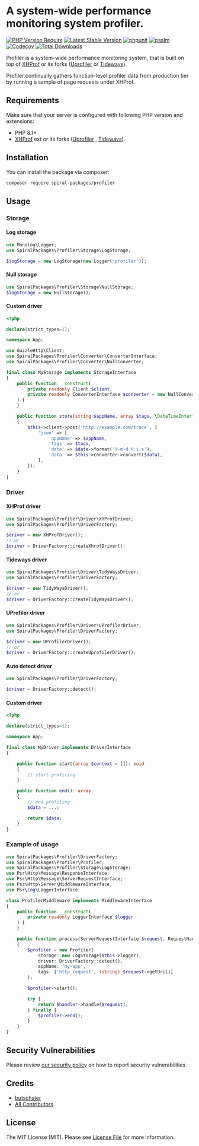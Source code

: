 # A system-wide performance monitoring system profiler.

[![PHP Version Require](https://poser.pugx.org/spiral-packages/profiler/require/php)](https://packagist.org/packages/spiral-packages/profiler)
[![Latest Stable Version](https://poser.pugx.org/spiral-packages/profiler/v/stable)](https://packagist.org/packages/spiral-packages/profiler)
[![phpunit](https://github.com/spiral-packages/profiler/actions/workflows/phpunit.yml/badge.svg)](https://github.com/spiral-packages/profiler/actions)
[![psalm](https://github.com/spiral-packages/profiler/actions/workflows/psalm.yml/badge.svg)](https://github.com/spiral-packages/profiler/actions)
[![Codecov](https://codecov.io/gh/spiral-packages/profiler/branch/master/graph/badge.svg)](https://codecov.io/gh/spiral-packages/profiler/)
[![Total Downloads](https://poser.pugx.org/spiral-packages/profiler/downloads)](https://packagist.org/spiral-packages/profiler/phpunit)

Profiler is a system-wide performance monitoring system, that is built on top
of [XHProf](http://pecl.php.net/package/xhprof) or its forks ([Uprofiler](https://github.com/FriendsOfPHP/uprofiler)
or [Tideways](https://github.com/tideways/php-profiler-extension)).

Profiler continually gathers function-level profiler data from production tier by running a sample of page requests
under XHProf.

## Requirements

Make sure that your server is configured with following PHP version and extensions:

- PHP 8.1+
- [XHProf](http://pecl.php.net/package/xhprof) ext or its forks ([Uprofiler](https://github.com/FriendsOfPHP/uprofiler)
  , [Tideways](https://github.com/tideways/php-profiler-extension)).

## Installation

You can install the package via composer:

```bash
composer require spiral-packages/profiler
```

## Usage

### Storage

#### Log storage

```php
use Monolog\Logger;
use SpiralPackages\Profiler\Storage\LogStorage;

$logStorage = new LogStorage(new Logger('profiler'));
```

#### Null storage

```php
use SpiralPackages\Profiler\Storage\NullStorage;
$logStorage = new NullStorage();
```

#### Custom driver

```php
<?php

declare(strict_types=1);

namespace App;

use GuzzleHttp\Client;
use SpiralPackages\Profiler\Converter\ConverterInterface;
use SpiralPackages\Profiler\Converter\NullConverter;

final class MyStorage implements StorageInterface
{
    public function __construct(
        private readonly Client $client,
        private readonly ConverterInterface $converter = new NullConverter(),
    ) {
    }

    public function store(string $appName, array $tags, \DateTimeInterface $date, array $data): void
    {
        $this->client->post('http://example.com/trace', [
            'json' => [
                'appName' => $appName,
                'tags' => $tags,
                'date' => $date->format('Y-m-d H:i:s'),
                'data' => $this->converter->convert($data),
            ],
        ]);
    }
}
```

### Driver

#### XHProf driver

```php
use SpiralPackages\Profiler\Driver\XHProfDriver;
use SpiralPackages\Profiler\DriverFactory;

$driver = new XHProfDriver();
// or
$driver = DriverFactory::createXhrofDriver();
```

#### Tideways driver

```php
use SpiralPackages\Profiler\Driver\TidyWaysDriver;
use SpiralPackages\Profiler\DriverFactory;

$driver = new TidyWaysDriver();
// or
$driver = DriverFactory::createTidyWaysDriver();
```

#### UProfiler driver

```php
use SpiralPackages\Profiler\Driver\UProfilerDriver;
use SpiralPackages\Profiler\DriverFactory;

$driver = new UProfilerDriver();
// or
$driver = DriverFactory::createUprofilerDriver();
```

#### Auto detect driver

```php
use SpiralPackages\Profiler\DriverFactory;

$driver = DriverFactory::detect();
```

#### Custom driver

```php
<?php

declare(strict_types=1);

namespace App;

final class MyDriver implements DriverInterface
{

    public function start(array $context = []): void
    {
        // start profiling
    }

    public function end(): array
    {
        // end profiling
        $data = ...;

        return $data;
    }
}
```

### Example of usage

```php
use SpiralPackages\Profiler\DriverFactory;
use SpiralPackages\Profiler\Profiler;
use SpiralPackages\Profiler\Storage\LogStorage;
use Psr\Http\Message\ResponseInterface;
use Psr\Http\Message\ServerRequestInterface;
use Psr\Http\Server\MiddlewareInterface;
use Psr\Log\LoggerInterface;

class ProfilerMiddleware implements MiddlewareInterface
{
    public function __construct(
        private readonly LoggerInterface $logger
    ) {
    }

    public function process(ServerRequestInterface $request, RequestHandlerInterface $handler): ResponseInterface
    {
        $profiler = new Profiler(
            storage: new LogStorage($this->logger),
            driver: DriverFactory::detect(),
            appName: 'my-app',
            tags: ['http.request', (string) $request->getUri()]
        );

        $profiler->start();

        try {
            return $handler->handle($request);
        } finally {
            $profiler->end();
        }
    }
}
```

## Security Vulnerabilities

Please review [our security policy](../../security/policy) on how to report security vulnerabilities.

## Credits

- [butschster](https://github.com/spiral-packages)
- [All Contributors](../../contributors)

## License

The MIT License (MIT). Please see [License File](LICENSE) for more information.
